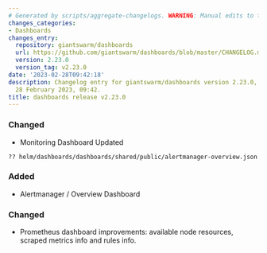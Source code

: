 ```yaml
---
# Generated by scripts/aggregate-changelogs. WARNING: Manual edits to this files will be overwritten.
changes_categories:
- Dashboards
changes_entry:
  repository: giantswarm/dashboards
  url: https://github.com/giantswarm/dashboards/blob/master/CHANGELOG.md#2230---2023-02-28
  version: 2.23.0
  version_tag: v2.23.0
date: '2023-02-28T09:42:18'
description: Changelog entry for giantswarm/dashboards version 2.23.0, published on
  28 February 2023, 09:42.
title: dashboards release v2.23.0
---
```


### Changed
- Monitoring Dashboard Updated
```
?? helm/dashboards/dashboards/shared/public/alertmanager-overview.json
```
### Added
- Alertmanager / Overview Dashboard
### Changed
- Prometheus dashboard improvements: available node resources, scraped metrics info and rules info.
